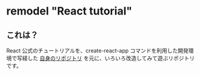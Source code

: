 # remodel "React tutorial"

## これは？

React 公式のチュートリアルを、create-react-app コマンドを利用した開発環境で写経した [自身のリポジトリ](https://github.com/wusagi24/react-tutorial_by_create-react-app) を元に、いろいろ改造してみて遊ぶリポジトリです。
